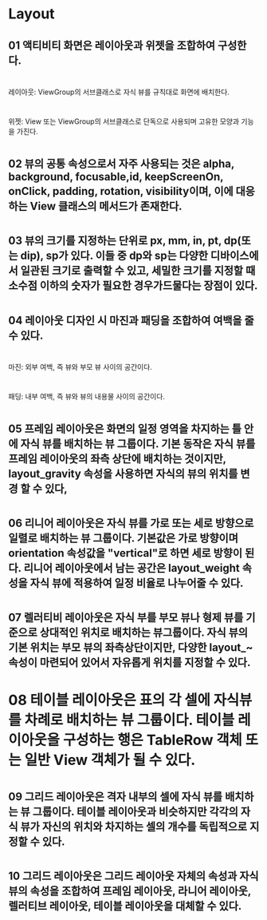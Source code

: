 #  Layout
## 01 액티비티 화면은 레이아웃과 위젯을 조합하여 구성한다.
#  
레이아웃: ViewGroup의 서브클래스로 자식 뷰를 규칙대로 화면에 배치한다.
#  
위젯: View 또는 ViewGroup의 서브클래스로 단독으로 사용되며 고유한 모양과 기능을 가진다.
#  
## 02 뷰의 공통 속성으로서 자주 사용되는 것은 alpha, background, focusable,id, keepScreenOn, onClick, padding, rotation, visibility이며, 이에 대응하는 View 클래스의 메서드가 존재한다.
#  
## 03 뷰의 크기를 지정하는 단위로 px, mm, in, pt, dp(또는 dip), sp가 있다. 이들 중 dp와 sp는 다양한 디바이스에서 일관된 크기로 출력할 수 있고, 세밀한 크기를 지정할 때 소수점 이하의 숫자가 필요한 경우가드물다는 장점이 있다.
#  
## 04 레이아웃 디자인 시 마진과 패딩을 조합하여 여백을 줄 수 있다.
#  
마진: 외부 여백, 즉 뷰와 부모 뷰 사이의 공간이다.
#  
패딩: 내부 여백, 즉 뷰와 뷰의 내용물 사이의 공간이다.
#  
##  05 프레임 레이아웃은 화면의 일정 영역을 차지하는 틀 안에 자식 뷰를 배치하는 뷰 그룹이다. 기본 동작은 자식 뷰를 프레임 레이아웃의 좌측 상단에 배치하는 것이지만, layout_gravity 속성을 사용하면 자식의 뷰의 위치를 변경 할 수 있다,
#  
##  06 리니어 레이아웃은 자식 뷰를 가로 또는 세로 방향으로 일렬로 배치하는 뷰 그룹이다. 기본값은 가로 방향이며 orientation 속성값을 "vertical"로 하면 세로 방향이 된다. 리니어 레이아웃에서 남는 공간은 layout_weight 속성을 자식 뷰에 적용하여 일정 비율로 나누어줄 수 있다.
#  
##  07 렐러티비 레이아웃은 자식 부를 부모 뷰나 형제 뷰를 기준으로 상대적인 위치로 배치하는 뷰그룹이다. 자식 뷰의 기본 위치는 부모 뷰의 좌측상단이지만, 다양한 layout_~ 속성이 마련되어 있어서 자유롭게 위치를 지정할 수 있다.
#  
#  08 테이블 레이아웃은 표의 각 셀에 자식뷰를 차례로 배치하는 뷰 그룹이다. 테이블 레이아웃을 구성하는 행은 TableRow 객체 또는 일반 View 객체가 될 수 있다.
#  
## 09 그리드 레이아웃은 격자 내부의 셀에 자식 뷰를 배치하는 뷰 그룹이다. 테이블 레이아웃과 비슷하지만 각각의 자식 뷰가 자신의 위치와 차지하는 셀의 개수를 독립적으로 지정할 수 있다.
#  
##  10 그리드 레이아웃은 그리드 레이아웃 자체의 속성과 자식 뷰의 속성을 조합하여 프레임 레이아웃, 라니어 레이아웃, 렐러티브 레이아웃, 테이블 레이아웃을 대체할 수 있다.

